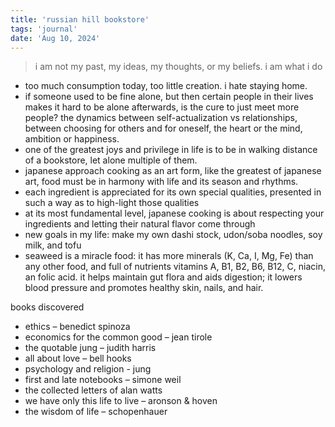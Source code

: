 ```yaml
---
title: 'russian hill bookstore'
tags: 'journal'
date: 'Aug 10, 2024'
---
```


> i am not my past, my ideas, my thoughts, or my beliefs. i am what i do

- too much consumption today, too little creation. i hate staying home.
- if someone used to be fine alone, but then certain people in their lives makes it hard to be alone afterwards, is the cure to just meet more people? the dynamics between self-actualization vs relationships, between choosing for others and for oneself, the heart or the mind, ambition or happiness.
- one of the greatest joys and privilege in life is to be in walking distance of a bookstore, let alone multiple of them.
- japanese approach cooking as an art form, like the greatest of japanese art, food must be in harmony with life and its season and rhythms.
- each ingredient is appreciated for its own special qualities, presented in such a way as to high-light those qualities
- at its most fundamental level, japanese cooking is about respecting your ingredients and letting their natural flavor come through
- new goals in my life: make my own dashi stock, udon/soba noodles, soy milk, and tofu
- seaweed is a miracle food: it has more minerals (K, Ca, I, Mg, Fe) than any other food, and full of nutrients vitamins A, B1, B2, B6, B12, C, niacin, an folic acid. it helps maintain gut flora and aids digestion; it lowers blood pressure and promotes healthy skin, nails, and hair.

books discovered

- ethics – benedict spinoza
- economics for the common good – jean tirole
- the quotable jung – judith harris
- all about love – bell hooks
- psychology and religion - jung
- first and late notebooks – simone weil
- the collected letters of alan watts
- we have only this life to live – aronson & hoven
- the wisdom of life – schopenhauer
